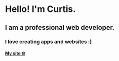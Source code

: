 # Hello! I'm Curtis.

## I am a professional web developer.

### I love creating apps and websites :)

#### [My site &#127760;](https://www.curtisbabin.com)
